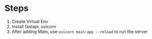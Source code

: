 # Steps

1. Create Virtual Env
2. Install fastapi, uvicorn
3. After adding Main, use `uvicorn main:app --reload` to run the server